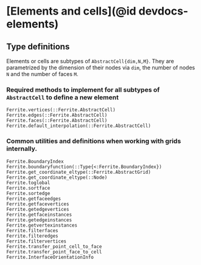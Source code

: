 # [Elements and cells](@id devdocs-elements)

## Type definitions

Elements or cells are subtypes of `AbstractCell{dim,N,M}`. They are parametrized by
the dimension of their nodes via `dim`, the number of nodes `N` and the number
of faces `M`.

### Required methods to implement for all subtypes of `AbstractCell` to define a new element

```@docs
Ferrite.vertices(::Ferrite.AbstractCell)
Ferrite.edges(::Ferrite.AbstractCell)
Ferrite.faces(::Ferrite.AbstractCell)
Ferrite.default_interpolation(::Ferrite.AbstractCell)
```

### Common utilities and definitions when working with grids internally.

```@docs
Ferrite.BoundaryIndex
Ferrite.boundaryfunction(::Type{<:Ferrite.BoundaryIndex})
Ferrite.get_coordinate_eltype(::Ferrite.AbstractGrid)
Ferrite.get_coordinate_eltype(::Node)
Ferrite.toglobal
Ferrite.sortface
Ferrite.sortedge
Ferrite.getfaceedges
Ferrite.getfacevertices
Ferrite.getedgevertices
Ferrite.getfaceinstances
Ferrite.getedgeinstances
Ferrite.getvertexinstances
Ferrite.filterfaces
Ferrite.filteredges
Ferrite.filtervertices
Ferrite.transfer_point_cell_to_face
Ferrite.transfer_point_face_to_cell
Ferrite.InterfaceOrientationInfo
```
